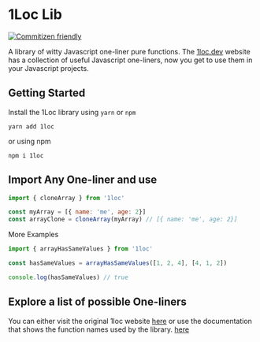 # 1Loc Lib

[![Commitizen friendly](https://img.shields.io/badge/commitizen-friendly-brightgreen.svg)](http://commitizen.github.io/cz-cli/)

A library of witty Javascript one-liner pure functions. The [1loc.dev](https://1loc.dev/) website has a collection of useful Javascript one-liners, now you get to use them in your Javascript projects.

## Getting Started

Install the 1Loc library using `yarn` or `npm`

```console
yarn add 1loc
```

or using npm

```console
npm i 1loc
```

## Import Any One-liner and use

```js
import { cloneArray } from '1loc'

const myArray = [{ name: 'me', age: 2}]
const arrayClone = cloneArray(myArray) // [{ name: 'me', age: 2}]

```

More Examples

```js
import { arrayHasSameValues } from '1loc'

const hasSameValues = arrayHasSameValues([1, 2, 4], [4, 1, 2])

console.log(hasSameValues) // true
```

## Explore a list of possible One-liners

You can either visit the original 1loc website [here](https://1loc.dev/) or use the documentation that shows the function names used by the library. [here](https://1loc.dev/)
